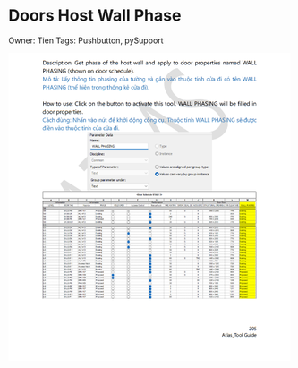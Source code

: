 # Doors Host Wall Phase

Owner: Tien
Tags: Pushbutton, pySupport

![Untitled](Doors%20Host%20Wall%20Phase%20b17e29e87199411cbd055477764fb761/Untitled.png)